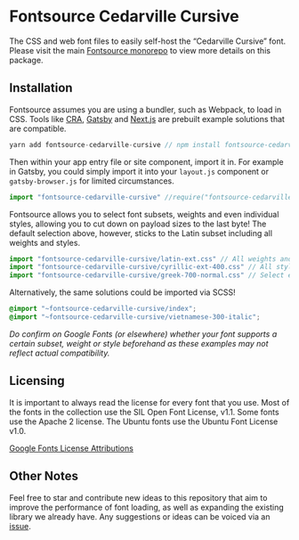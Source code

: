 # Fontsource Cedarville Cursive

The CSS and web font files to easily self-host the “Cedarville Cursive” font. Please visit the main [Fontsource monorepo](https://github.com/DecliningLotus/fontsource) to view more details on this package.

## Installation

Fontsource assumes you are using a bundler, such as Webpack, to load in CSS. Tools like [CRA](https://create-react-app.dev/), [Gatsby](https://www.gatsbyjs.org/) and [Next.js](https://nextjs.org/) are prebuilt example solutions that are compatible.

```javascript
yarn add fontsource-cedarville-cursive // npm install fontsource-cedarville-cursive
```

Then within your app entry file or site component, import it in. For example in Gatsby, you could simply import it into your `layout.js` component or `gatsby-browser.js` for limited circumstances.

```javascript
import "fontsource-cedarville-cursive" //require("fontsource-cedarville-cursive")
```

Fontsource allows you to select font subsets, weights and even individual styles, allowing you to cut down on payload sizes to the last byte! The default selection above, however, sticks to the Latin subset including all weights and styles.

```javascript
import "fontsource-cedarville-cursive/latin-ext.css" // All weights and styles included.
import "fontsource-cedarville-cursive/cyrillic-ext-400.css" // All styles included.
import "fontsource-cedarville-cursive/greek-700-normal.css" // Select either normal or italic.
```

Alternatively, the same solutions could be imported via SCSS!

```scss
@import "~fontsource-cedarville-cursive/index";
@import "~fontsource-cedarville-cursive/vietnamese-300-italic";
```

_Do confirm on Google Fonts (or elsewhere) whether your font supports a certain subset, weight or style beforehand as these examples may not reflect actual compatibility._

## Licensing

It is important to always read the license for every font that you use.
Most of the fonts in the collection use the SIL Open Font License, v1.1. Some fonts use the Apache 2 license. The Ubuntu fonts use the Ubuntu Font License v1.0.

[Google Fonts License Attributions](https://fonts.google.com/attribution)

## Other Notes

Feel free to star and contribute new ideas to this repository that aim to improve the performance of font loading, as well as expanding the existing library we already have. Any suggestions or ideas can be voiced via an [issue](https://github.com/DecliningLotus/fontsource/issues).
